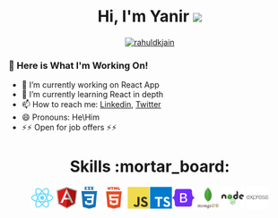 
<h1 align="center">
     Hi, I'm Yanir <img src="https://raw.githubusercontent.com/verma-anushka/verma-anushka/master/gifs/wave.gif" width="30px"></h1>
<p align="center">     
<a href=https://www.linkedin.com/in/yanir-rot-1454621b0 target="blank"><img align="center" src=https://cdn.jsdelivr.net/npm/simple-icons@3.0.1/icons/linkedin.svg alt="rahuldkjain" height="20" width="20" /></a>
</p>    

### :construction_worker: Here is What I'm Working On! 

- 🔭 I’m currently working on  React App
- 🌱 I’m currently learning React in depth 
- 📫 How to reach me: [Linkedin](https://www.linkedin.com/in/yanir-rot-1454621b0/), [Twitter](https://twitter.com/Yanir23324771)
- 😄 Pronouns: He\Him
- ⚡⚡ Open for job offers ⚡⚡

<h1 align="center">
     Skills :mortar_board:</h1>

<p align="center">  
<img 
src=https://raw.githubusercontent.com/devicons/devicon/master/icons/react/react-original.svg alt=react width="40" height="40"/> <img 
src=https://raw.githubusercontent.com/devicons/devicon/master/icons/angularjs/angularjs-original.svg  alt=angularjs width="40" height="40"/><img src=https://raw.githubusercontent.com/devicons/devicon/master/icons/css3/css3-plain-wordmark.svg alt=css3 width="40" height="40"/> <img src=https://raw.githubusercontent.com/devicons/devicon/master/icons/html5/html5-plain-wordmark.svg alt=html5 width="40" height="40"/> <img src=https://raw.githubusercontent.com/devicons/devicon/master/icons/javascript/javascript-original.svg alt=javascript width="40" height="40"/><img                                 src=https://raw.githubusercontent.com/devicons/devicon/master/icons/typescript/typescript-original.svg alt=typescript width="40" height="40" /><img
src=https://raw.githubusercontent.com/devicons/devicon/master/icons/bootstrap/bootstrap-plain.svg alt=bootstrap width="40" height="40" /> <img src=https://raw.githubusercontent.com/devicons/devicon/master/icons/mongodb/mongodb-original-wordmark.svg alt=mongodb width="40" height="40"/>  <img
src=https://raw.githubusercontent.com/devicons/devicon/master/icons/nodejs/nodejs-original-wordmark.svg alt=nodejs width="40" height="40"/> <img
src=https://raw.githubusercontent.com/devicons/devicon/master/icons/express/express-original-wordmark.svg alt=express width="40" height="40"/>
     
</p>
